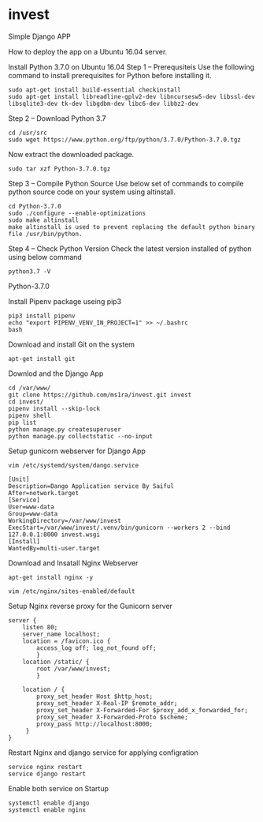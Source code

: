 # invest
Simple Django APP

How to deploy the app on a Ubuntu 16.04 server.

Install Python 3.7.0 on Ubuntu 16.04
Step 1 – Prerequsiteis
Use the following command to install prerequisites for Python before installing it.
```
sudo apt-get install build-essential checkinstall
sudo apt-get install libreadline-gplv2-dev libncursesw5-dev libssl-dev libsqlite3-dev tk-dev libgdbm-dev libc6-dev libbz2-dev
```
Step 2 – Download Python 3.7

```
cd /usr/src
sudo wget https://www.python.org/ftp/python/3.7.0/Python-3.7.0.tgz
```
Now extract the downloaded package.
```
sudo tar xzf Python-3.7.0.tgz
```
Step 3 – Compile Python Source
Use below set of commands to compile python source code on your system using altinstall.
```
cd Python-3.7.0
sudo ./configure --enable-optimizations
sudo make altinstall
make altinstall is used to prevent replacing the default python binary file /usr/bin/python.
```

Step 4 – Check Python Version
Check the latest version installed of python using below command
```
python3.7 -V
```
Python-3.7.0

Install Pipenv package useing pip3 
```
pip3 install pipenv 
echo "export PIPENV_VENV_IN_PROJECT=1" >> ~/.bashrc
bash
```

Download and install Git on the system
```
apt-get install git
```
Downlod and the Django App
```
cd /var/www/
git clone https://github.com/ms1ra/invest.git invest 
cd invest/
pipenv install --skip-lock
pipenv shell
pip list
python manage.py createsuperuser
python manage.py collectstatic --no-input
```
Setup gunicorn webserver for Django App
```
vim /etc/systemd/system/dango.service
```
```
[Unit]
Description=Dango Application service By Saiful
After=network.target
[Service]
User=www-data
Group=www-data
WorkingDirectory=/var/www/invest
ExecStart=/var/www/invest/.venv/bin/gunicorn --workers 2 --bind 127.0.0.1:8000 invest.wsgi
[Install]
WantedBy=multi-user.target
```

Download and Insatall Nginx Webserver 
```
apt-get install nginx -y
```
```
vim /etc/nginx/sites-enabled/default
```
Setup Nginx reverse proxy for the Gunicorn server

```
server {
    listen 80;
    server_name localhost;
    location = /favicon.ico {
        access_log off; log_not_found off;
        }
    location /static/ {
        root /var/www/invest;
        }

    location / {
        proxy_set_header Host $http_host;
        proxy_set_header X-Real-IP $remote_addr;
        proxy_set_header X-Forwarded-For $proxy_add_x_forwarded_for;
        proxy_set_header X-Forwarded-Proto $scheme;
        proxy_pass http://localhost:8000;
     }
}
```
Restart Nginx and django service for applying configration
```
service nginx restart
service django restart
```
Enable both service on Startup

```
systemctl enable django
systemctl enable nginx
```